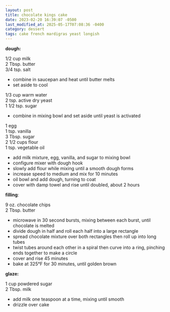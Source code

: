 ```yaml
---
layout: post
title: chocolate kings cake
date: 2023-02-20 16:39:07 -0500
last_modified_at: 2025-05-17T07:08:36 -0400
category: dessert
tags: cake french mardigras yeast longish
---
```


**dough:**

1/2 cup milk  
2 Tbsp. butter  
3/4 tsp. salt  
* combine in saucepan and heat until butter melts
* set aside to cool

1/3 cup warm water  
2 tsp. active dry yeast  
1 1/2 tsp. sugar  
* combine in mixing bowl and set aside until yeast is activated

1 egg  
1 tsp. vanilla  
3 Tbsp. sugar  
2 1/2 cups flour  
1 tsp. vegetable oil  
* add milk mixture, egg, vanilla, and sugar to mixing bowl
* configure mixer with dough hook
* slowly add flour while mixing until a smooth dough forms
* increase speed to medium and mix for 10 minutes
* oil bowl and add dough, turning to coat
* cover with damp towel and rise until doubled, about 2 hours

**filling**:

9 oz. chocolate chips  
2 Tbsp. butter  
* microwave in 30 second bursts, mixing between each burst, until chocolate is melted
* divide dough in half and roll each half into a large rectangle
* spread chocolate mixture over both rectangles then roll up into long tubes
* twist tubes around each other in a spiral then curve into a ring, pinching ends together
  to make a circle
* cover and rise 45 minutes
* bake at 325°F for 30 minutes, until golden brown

**glaze:**

1 cup powdered sugar  
2 Tbsp. milk  
* add milk one teaspoon at a time, mixing until smooth
* drizzle over cake
